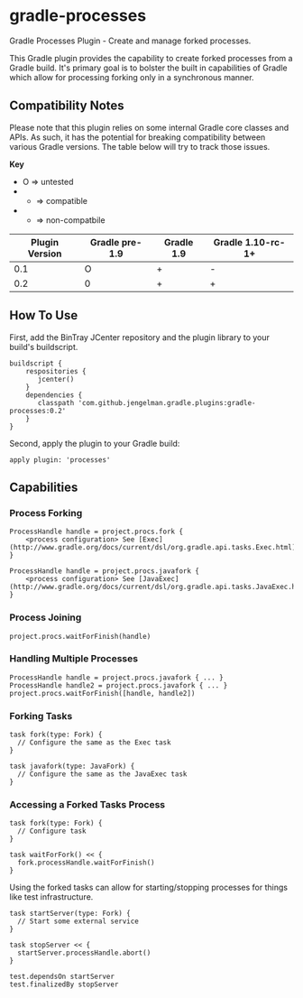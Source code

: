 gradle-processes
================

Gradle Processes Plugin - Create and manage forked processes.

This Gradle plugin provides the capability to create forked processes from a Gradle build. It's primary goal is to
bolster the built in capabilities of Gradle which allow for processing forking only in a synchronous manner.

Compatibility Notes
-------------------

Please note that this plugin relies on some internal Gradle core classes and APIs. As such, it has the potential
for breaking compatibility between various Gradle versions. The table below will try to track those issues.

**Key**
* O => untested
* + => compatible
* - => non-compatbile

<table>
    <thead>
        <tr>
            <th>Plugin Version</th>
            <th>Gradle pre-1.9</th>
            <th>Gradle 1.9</th>
            <th>Gradle 1.10-rc-1+</th>
        </tr>
    </thead>
    <tbody>
        <tr>
            <td>0.1</td>
            <td>O</td>
            <td>+</td>
            <td>-</td>
        </tr>
        <tr>
            <td>0.2</td>
            <td>0</td>
            <td>+</td>
            <td>+</td>
        </tr>
    </tbody>
</table>

How To Use
----------

First, add the BinTray JCenter repository and the plugin library to your build's buildscript.

```
buildscript {
    respositories {
       jcenter()
    }
    dependencies {
       classpath 'com.github.jengelman.gradle.plugins:gradle-processes:0.2'
    }
}
```

Second, apply the plugin to your Gradle build:

```
apply plugin: 'processes'
```

Capabilities
------------

### Process Forking

```
ProcessHandle handle = project.procs.fork {
    <process configuration> See [Exec](http://www.gradle.org/docs/current/dsl/org.gradle.api.tasks.Exec.html)
}

ProcessHandle handle = project.procs.javafork {
    <process configuration> See [JavaExec](http://www.gradle.org/docs/current/dsl/org.gradle.api.tasks.JavaExec.html)
}
```

### Process Joining

```
project.procs.waitForFinish(handle)
```

### Handling Multiple Processes

```
ProcessHandle handle = project.procs.javafork { ... }
ProcessHandle handle2 = project.procs.javafork { ... }
project.procs.waitForFinish([handle, handle2])
```

### Forking Tasks

```
task fork(type: Fork) {
  // Configure the same as the Exec task
}

task javafork(type: JavaFork) {
  // Configure the same as the JavaExec task
}
```

### Accessing a Forked Tasks Process

```
task fork(type: Fork) {
  // Configure task
}

task waitForFork() << {
  fork.processHandle.waitForFinish()
}
```

Using the forked tasks can allow for starting/stopping processes for things like test infrastructure.

```
task startServer(type: Fork) {
  // Start some external service
}

task stopServer << {
  startServer.processHandle.abort()
}

test.dependsOn startServer
test.finalizedBy stopServer
```

